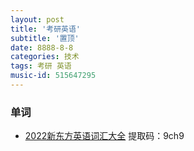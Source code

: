 ```yaml
---
layout: post
title: '考研英语'
subtitle: '置顶'
date: 8888-8-8
categories: 技术
tags: 考研 英语
music-id: 515647295
---
```


### 单词

* [2022新东方英语词汇大全](https://pan.baidu.com/s/17adw0kBKRgpNc6Z7en3BUw ) 提取码：9ch9 

